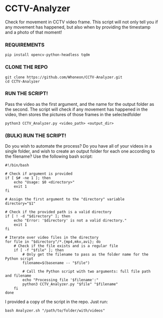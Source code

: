 # CCTV-Analyzer
Check for movement in CCTV video frame. This script will not only tell you if any movement has happened, but also when by providing the timestamp and a photo of that moment!


### REQUIREMENTS
```
pip install opencv-python-headless tqdm
```
### CLONE THE REPO
```
git clone https://github.com/Whoneon/CCTV-Analyzer.git
cd CCTV-Analyzer
```

### RUN THE SCRIPT!
Pass the video as the first argument, and the name for the output folder as the second. The script will check if any movement has happened in the video, then stores the pictures of those frames in the selectedfolder
```
python3 CCTV_Analyzer.py <video_path> <output_dir>
```

### (BULK) RUN THE SCRIPT!
Do you wish to automate the process? Do you have all of your videos in a single folder, and wish to create an output folder for each one according to the filename? Use the following bash script:
```
#!/bin/bash

# Check if argument is provided
if [ $# -ne 1 ]; then
    echo "Usage: $0 <directory>"
    exit 1
fi

# Assign the first argument to the "directory" variable
directory="$1"

# Check if the provided path is a valid directory
if [ ! -d "$directory" ]; then
    echo "Error: '$directory' is not a valid directory."
    exit 1
fi

# Iterate over video files in the directory
for file in "$directory"/*.{mp4,mkv,avi}; do
    # Check if the file exists and is a regular file
    if [ -f "$file" ]; then
        # Only get the filename to pass as the folder name for the Python script
        filename=$(basename -- "$file")
        
        # Call the Python script with two arguments: full file path and filename
        echo "Processing file '$filename':"
        python3 CCTV_Analyzer.py "$file" "$filename"
    fi
done
```
I provided a copy of the script in the repo. Just run:
```
bash Analyzer.sh "/path/to/folder/with/videos"
```
